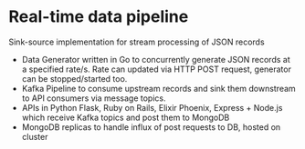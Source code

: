# Real-time data pipeline

Sink-source implementation for stream processing of JSON records
- Data Generator written in Go to concurrently generate JSON records at a specified rate/s. Rate can updated via HTTP POST request, generator can be stopped/started too.
- Kafka Pipeline to consume upstream records and sink them downstream to API consumers via message topics.
- APIs in Python Flask, Ruby on Rails, Elixir Phoenix, Express + Node.js which receive Kafka topics and post them to MongoDB
- MongoDB replicas to handle influx of post requests to DB, hosted on cluster

